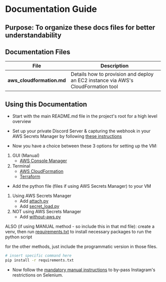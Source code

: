 # Documentation Guide

## Purpose: To organize these docs files for better understandability

## Documentation Files
| File | Description |
|------|-------------|
|**aws_cloudformation.md** | Details how to provision and deploy an EC2 instance via AWS's CloudFormation tool |

## Using this Documentation

- Start with the main README.md file in the project's root for a high level overview

- Set up your private Discord Server & capturing the webhook in your AWS Secrets Manager by following [these instructions](discord-setup.md)

- Now you have a choice between these 3 options for setting up the VM:
1. GUI (Manual)
    - [AWS Console Manager](aws-console-manager.md)
2. Terminal
    - [AWS CloudFormation](aws-cloudformation.md)
    - [Terraform](terraform.md)

- Add the python file (files if using AWS Secrets Manager) to your VM
1. Using AWS Secrets Manager
    - Add [attach.py](attach.py)
    - Add [secret_load.py](secret_load.py)
2. NOT using AWS Secrets Manager
    - Add [without-aws.py](without-aws.py)

ALSO (if using MANUAL method - so include this in that md file): create a venv, then run [requirements.txt](requirements.txt) to install necessary packages to run the python script

for the other methods, just include the programmatic version in those files.

```bash
# insert specific command here
pip install -r requirements.txt
```

- Now follow the [mandatory manual instructions](mandatory-manual.md) to by-pass Instagram's restrictions on Selenium.